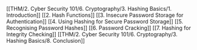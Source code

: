 [[THM/2. Cyber Security 101/6. Cryptography/3. Hashing Basics/1. Introduction]]
[[2. Hash Functions]]
[[3. Insecure Password Storage for Authentication]]
[[4. Using Hashing for Secure Password Storage]]
[[5. Recognising Password Hashes]]
[[6. Password Cracking]]
[[7. Hashing for Integrity Checking]]
[[THM/2. Cyber Security 101/6. Cryptography/3. Hashing Basics/8. Conclusion]]
